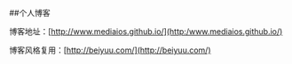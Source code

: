 ##个人博客


博客地址：[http://www.mediaios.github.io/](http:/www.mediaios.github.io/)

博客风格复用：[http://beiyuu.com/](http://beiyuu.com/)

